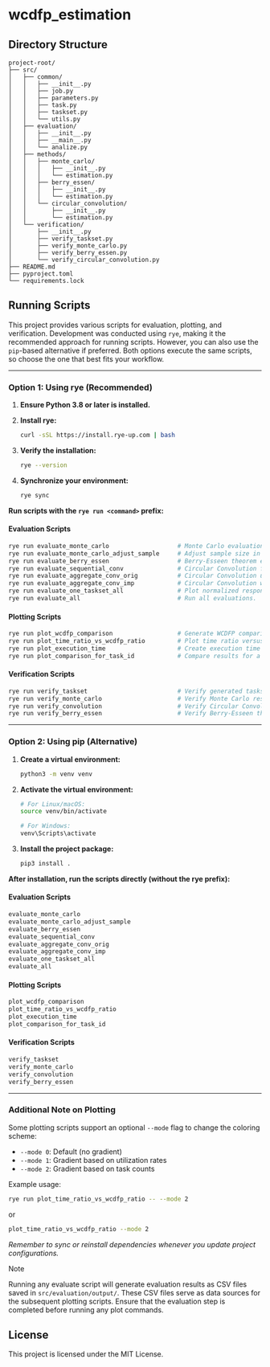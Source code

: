 # wcdfp_estimation

## Directory Structure

```
project-root/
├── src/
│   ├── common/
│   │   ├── __init__.py
│   │   ├── job.py
│   │   ├── parameters.py
│   │   ├── task.py
│   │   ├── taskset.py
│   │   └── utils.py
│   ├── evaluation/
│   │   ├── __init__.py
│   │   ├── __main__.py
│   │   └── analize.py
│   ├── methods/
│   │   ├── monte_carlo/
│   │   │   ├── __init__.py
│   │   │   └── estimation.py
│   │   ├── berry_essen/
│   │   │   ├── __init__.py
│   │   │   └── estimation.py
│   │   └── circular_convolution/
│   │       ├── __init__.py
│   │       └── estimation.py
│   └── verification/
│       ├── __init__.py
│       ├── verify_taskset.py
│       ├── verify_monte_carlo.py
│       ├── verify_berry_essen.py
│       └── verify_circular_convolution.py
├── README.md
├── pyproject.toml
└── requirements.lock
```

## Running Scripts

This project provides various scripts for evaluation, plotting, and verification. Development was conducted using `rye`, making it the recommended approach for running scripts. However, you can also use the `pip`-based alternative if preferred. Both options execute the same scripts, so choose the one that best fits your workflow.

---

### Option 1: Using rye (Recommended)

1. **Ensure Python 3.8 or later is installed.**

2. **Install rye:**
    ```bash
    curl -sSL https://install.rye-up.com | bash
    ```

3. **Verify the installation:**
    ```bash
    rye --version
    ```

4. **Synchronize your environment:**
    ```bash
    rye sync
    ```

**Run scripts with the `rye run <command>` prefix:**

#### Evaluation Scripts
```bash
rye run evaluate_monte_carlo                   # Monte Carlo evaluation.
rye run evaluate_monte_carlo_adjust_sample     # Adjust sample size in Monte Carlo evaluation.
rye run evaluate_berry_essen                   # Berry-Esseen theorem evaluation.
rye run evaluate_sequential_conv               # Circular Convolution following arrival order.
rye run evaluate_aggregate_conv_orig           # Circular Convolution using repeated squaring.
rye run evaluate_aggregate_conv_imp            # Circular Convolution with repeated squaring and optimized folding order.
rye run evaluate_one_taskset_all               # Plot normalized response times for one taskset.
rye run evaluate_all                           # Run all evaluations.
```

#### Plotting Scripts
```bash
rye run plot_wcdfp_comparison                  # Generate WCDFP comparison plots.
rye run plot_time_ratio_vs_wcdfp_ratio         # Plot time ratio versus WCDFP ratio.
rye run plot_execution_time                    # Create execution time boxplots.
rye run plot_comparison_for_task_id            # Compare results for a specific task.
```

#### Verification Scripts
```bash
rye run verify_taskset                         # Verify generated tasksets.
rye run verify_monte_carlo                     # Verify Monte Carlo results.
rye run verify_convolution                     # Verify Circular Convolution results.
rye run verify_berry_essen                     # Verify Berry-Esseen theorem results.
```

---

### Option 2: Using pip (Alternative)

1. **Create a virtual environment:**
    ```bash
    python3 -m venv venv
    ```

2. **Activate the virtual environment:**
    ```bash
    # For Linux/macOS:
    source venv/bin/activate

    # For Windows:
    venv\Scripts\activate
    ```

3. **Install the project package:**
    ```bash
    pip3 install .
    ```

**After installation, run the scripts directly (without the rye prefix):**

#### Evaluation Scripts
```bash
evaluate_monte_carlo
evaluate_monte_carlo_adjust_sample
evaluate_berry_essen
evaluate_sequential_conv
evaluate_aggregate_conv_orig
evaluate_aggregate_conv_imp
evaluate_one_taskset_all
evaluate_all
```

#### Plotting Scripts
```bash
plot_wcdfp_comparison
plot_time_ratio_vs_wcdfp_ratio
plot_execution_time
plot_comparison_for_task_id
```

#### Verification Scripts
```bash
verify_taskset
verify_monte_carlo
verify_convolution
verify_berry_essen
```

---

### Additional Note on Plotting

Some plotting scripts support an optional `--mode` flag to change the coloring scheme:

- `--mode 0`: Default (no gradient)
- `--mode 1`: Gradient based on utilization rates
- `--mode 2`: Gradient based on task counts

Example usage:
```bash
rye run plot_time_ratio_vs_wcdfp_ratio -- --mode 2
```
or
```bash
plot_time_ratio_vs_wcdfp_ratio --mode 2
```

*Remember to sync or reinstall dependencies whenever you update project configurations.*

> [!NOTE]
> Running any evaluate script will generate evaluation results as CSV files saved in `src/evaluation/output/`. These CSV files serve as data sources for the subsequent plotting scripts. Ensure that the evaluation step is completed before running any plot commands.

## License

This project is licensed under the MIT License.
